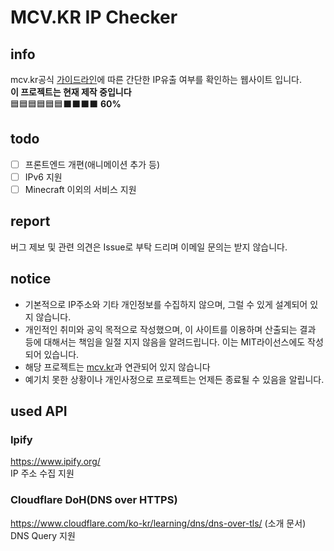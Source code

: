 # MCV.KR IP Checker
## info
mcv.kr공식 [가이드라인](https://cafe.naver.com/mcvkr/136)에 따른 간단한 IP유출 여부를 확인하는 웹사이트 입니다.  
**이 프로젝트는 현재 제작 중입니다**  
🟦🟦🟦🟦🟦🟦⬛⬛⬛⬛ **60%**
## todo
- [ ] 프론트엔드 개편(애니메이션 추가 등)
- [ ] IPv6 지원
- [ ] Minecraft 이외의 서비스 지원

## report
버그 제보 및 관련 의견은 Issue로 부탁 드리며 이메일 문의는 받지 않습니다.

## notice
- 기본적으로 IP주소와 기타 개인정보를 수집하지 않으며, 그럴 수 있게 설계되어 있지 않습니다.
- 개인적인 취미와 공익 목적으로 작성했으며, 이 사이트를 이용하며 산출되는 결과 등에 대해서는 책임을 일절 지지 않음을 알려드립니다. 이는 MIT라이선스에도 작성되어 있습니다.
- 해당 프로젝트는 [mcv.kr](mcv.kr)과 연관되어 있지 않습니다
- 예기치 못한 상황이나 개인사정으로 프로젝트는 언제든 종료될 수 있음을 알립니다.
## used API
### Ipify
https://www.ipify.org/  
IP 주소 수집 지원 
### Cloudflare DoH(DNS over HTTPS)
https://www.cloudflare.com/ko-kr/learning/dns/dns-over-tls/ (소개 문서)  
DNS Query 지원
